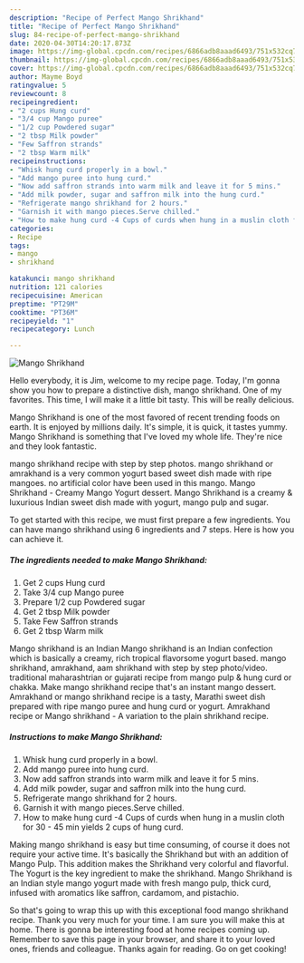 ```yaml
---
description: "Recipe of Perfect Mango Shrikhand"
title: "Recipe of Perfect Mango Shrikhand"
slug: 84-recipe-of-perfect-mango-shrikhand
date: 2020-04-30T14:20:17.873Z
image: https://img-global.cpcdn.com/recipes/6866adb8aaad6493/751x532cq70/mango-shrikhand-recipe-main-photo.jpg
thumbnail: https://img-global.cpcdn.com/recipes/6866adb8aaad6493/751x532cq70/mango-shrikhand-recipe-main-photo.jpg
cover: https://img-global.cpcdn.com/recipes/6866adb8aaad6493/751x532cq70/mango-shrikhand-recipe-main-photo.jpg
author: Mayme Boyd
ratingvalue: 5
reviewcount: 8
recipeingredient:
- "2 cups Hung curd"
- "3/4 cup Mango puree"
- "1/2 cup Powdered sugar"
- "2 tbsp Milk powder"
- "Few Saffron strands"
- "2 tbsp Warm milk"
recipeinstructions:
- "Whisk hung curd properly in a bowl."
- "Add mango puree into hung curd."
- "Now add saffron strands into warm milk and leave it for 5 mins."
- "Add milk powder, sugar and saffron milk into the hung curd."
- "Refrigerate mango shrikhand for 2 hours."
- "Garnish it with mango pieces.Serve chilled."
- "How to make hung curd -4 Cups of curds when hung in a muslin cloth for 30 - 45 min yields 2 cups of hung curd."
categories:
- Recipe
tags:
- mango
- shrikhand

katakunci: mango shrikhand 
nutrition: 121 calories
recipecuisine: American
preptime: "PT29M"
cooktime: "PT36M"
recipeyield: "1"
recipecategory: Lunch

---
```



![Mango Shrikhand](https://img-global.cpcdn.com/recipes/6866adb8aaad6493/751x532cq70/mango-shrikhand-recipe-main-photo.jpg)

Hello everybody, it is Jim, welcome to my recipe page. Today, I'm gonna show you how to prepare a distinctive dish, mango shrikhand. One of my favorites. This time, I will make it a little bit tasty. This will be really delicious.

Mango Shrikhand is one of the most favored of recent trending foods on earth. It is enjoyed by millions daily. It's simple, it is quick, it tastes yummy. Mango Shrikhand is something that I've loved my whole life. They're nice and they look fantastic.

mango shrikhand recipe with step by step photos. mango shrikhand or amrakhand is a very common yogurt based sweet dish made with ripe mangoes. no artificial color have been used in this mango. Mango Shrikhand - Creamy Mango Yogurt dessert. Mango Shrikhand is a creamy &amp; luxurious Indian sweet dish made with yogurt, mango pulp and sugar.


To get started with this recipe, we must first prepare a few ingredients. You can have mango shrikhand using 6 ingredients and 7 steps. Here is how you can achieve it.

<!--inarticleads1-->

##### The ingredients needed to make Mango Shrikhand:

1. Get 2 cups Hung curd
1. Take 3/4 cup Mango puree
1. Prepare 1/2 cup Powdered sugar
1. Get 2 tbsp Milk powder
1. Take Few Saffron strands
1. Get 2 tbsp Warm milk


Mango shrikhand is an Indian Mango shrikhand is an Indian confection which is basically a creamy, rich tropical flavorsome yogurt based. mango shrikhand, amrakhand, aam shrikhand with step by step photo/video. traditional maharashtrian or gujarati recipe from mango pulp &amp; hung curd or chakka. Make mango shrikhand recipe that&#39;s an instant mango dessert. Amrakhand or mango shrikhand recipe is a tasty, Marathi sweet dish prepared with ripe mango puree and hung curd or yogurt. Amrakhand recipe or Mango shrikhand - A variation to the plain shrikhand recipe. 

<!--inarticleads2-->

##### Instructions to make Mango Shrikhand:

1. Whisk hung curd properly in a bowl.
1. Add mango puree into hung curd.
1. Now add saffron strands into warm milk and leave it for 5 mins.
1. Add milk powder, sugar and saffron milk into the hung curd.
1. Refrigerate mango shrikhand for 2 hours.
1. Garnish it with mango pieces.Serve chilled.
1. How to make hung curd -4 Cups of curds when hung in a muslin cloth for 30 - 45 min yields 2 cups of hung curd.


Making mango shrikhand is easy but time consuming, of course it does not require your active time. It&#39;s basically the Shrikhand but with an addition of Mango Pulp. This addition makes the Shrikhand very colorful and flavorful. The Yogurt is the key ingredient to make the shrikhand. Mango Shrikhand is an Indian style mango yogurt made with fresh mango pulp, thick curd, infused with aromatics like saffron, cardamom, and pistachio. 

So that's going to wrap this up with this exceptional food mango shrikhand recipe. Thank you very much for your time. I am sure you will make this at home. There is gonna be interesting food at home recipes coming up. Remember to save this page in your browser, and share it to your loved ones, friends and colleague. Thanks again for reading. Go on get cooking!
